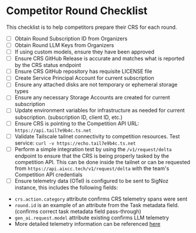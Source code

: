 # Competitor Round Checklist

This checklist is to help competitors prepare their CRS for each round.

- [ ] Obtain Round Subscription ID from Organizers
- [ ] Obtain Round LLM Keys from Organizers
- [ ] If using custom models, ensure they have been approved
- [ ] Ensure CRS GitHub Release is accurate and matches what is reported by the CRS status endpoint
- [ ] Ensure CRS GitHub repository has requisite LICENSE file
- [ ] Create Service Principal Account for current subscription
- [ ] Ensure any attached disks are not temporary or ephemeral storage types
- [ ] Ensure any necessary Storage Accounts are created for current subscription
- [ ] Update environment variables for infrastructure as needed for current subscription. (subscription ID, client ID, etc.)
- [ ] Ensure CRS is pointing to the Competition API URL: `https://api.tail7e9b4c.ts.net`
- [ ] Validate Tailscale tailnet connectivity to competition resources. Test service: `curl -v https://echo.tail7e9b4c.ts.net`
- [ ] Perform a simple integration test by using the `/v1/request/delta` endpoint to ensure that the CRS is being properly tasked by the competition API.
      This can be done inside the tailnet or can be requested from `https://api.aixcc.tech/v1/request/delta` with the team's Competition API credentials
- [ ] Ensure telemetry data (OTel) is configured to be sent to SigNoz instance, this includes the following fields:

- `crs.action.category` attribute confirms CRS telemetry spans were sent
- `round.id` is an example of an attribute from the Task metadata field. (confirms correct task metadata field pass-through)
- `gen_ai.request.model` attribute existing confirms LLM telemetry
- More detailed telemetry information can be referenced [here](https://github.com/aixcc-finals/example-crs-architecture/blob/main/docs/telemetry/README.md#crs-telemetry-specification-v10)
